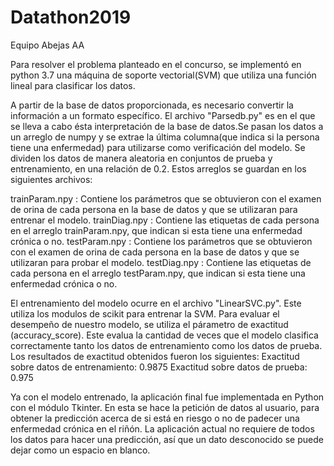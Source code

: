 # Datathon2019
Equipo Abejas AA

Para resolver el problema planteado en el concurso, se implementó en python 3.7 una máquina de soporte vectorial(SVM) que utiliza una función lineal para clasificar los datos.

A partir de la base de datos proporcionada, es necesario convertir la información a un formato específico. El archivo "Parsedb.py" es en el que se lleva a cabo ésta interpretación de la base de datos.Se pasan los datos a un arreglo de numpy y se extrae la última columna(que indica si la persona tiene una enfermedad) para utilizarse como verificación del modelo. Se dividen los datos de manera aleatoria en conjuntos de prueba y entrenamiento, en una relación de 0.2. Estos arreglos se guardan en los siguientes archivos:

trainParam.npy : Contiene los parámetros que se obtuvieron con el examen de orina de cada persona en la base de datos y que se utilizaran para entrenar el modelo.
trainDiag.npy : Contiene las etiquetas de cada persona en el arreglo trainParam.npy, que indican si esta tiene una enfermedad crónica o no.
testParam.npy : Contiene los parámetros que se obtuvieron con el examen de orina de cada persona en la base de datos y que se utilizaran para probar el modelo.
testDiag.npy : Contiene las etiquetas de cada persona en el arreglo testParam.npy, que indican si esta tiene una enfermedad crónica o no.

El entrenamiento del modelo ocurre en el archivo "LinearSVC.py". Este utiliza los modulos de scikit para entrenar la SVM. Para evaluar el desempeño de nuestro modelo, se utiliza el párametro de exactitud (accuracy_score). Este evalua la cantidad de veces que el modelo clasifica correctamente tanto los datos de entrenamiento como los datos de prueba. Los resultados de exactitud obtenidos fueron los siguientes:
Exactitud sobre datos de entrenamiento: 0.9875
Exactitud sobre datos de prueba: 0.975

Ya con el modelo entrenado, la aplicación final fue implementada en Python con el módulo Tkinter. En esta se hace la petición de datos al usuario, para obtener la predicción acerca de si está en riesgo o no de padecer una enfermedad crónica en el riñón. La aplicación actual no requiere de todos los datos para hacer una predicción, así que un dato desconocido se puede dejar como un espacio en blanco. 
